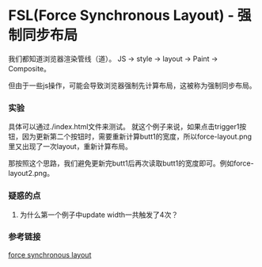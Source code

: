 # FSL(Force Synchronous Layout) - 强制同步布局

我们都知道浏览器渲染管线（道）。
JS -> style -> layout -> Paint -> Composite。

但由于一些js操作，可能会导致浏览器强制先计算布局，这被称为强制同步布局。

### 实验

具体可以通过./index.html文件来测试。
就这个例子来说，如果点击trigger1按钮，因为更新第二个按钮时，需要重新计算butt1的宽度，所以force-layout.png里又出现了一次layout，重新计算布局。

那按照这个思路，我们避免更新完butt1后再次读取butt1的宽度即可。例如force-layout2.png。

### 疑惑的点

1. 为什么第一个例子中update width一共触发了4次？

### 参考链接

[force synchronous layout](https://segmentfault.com/a/1190000008608510)

